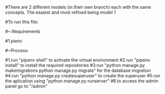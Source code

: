 #There are 2 different models (in their own branch) each with the same concepts. The esaiest and most refined being model 1

#To run this file:

#~:Requirements

#1.pienv

#~Process:

#1.run "pipenv shell" to activate the virtual environment
#2.run "pipenv install" to install the required repositories
#3.run "python manage.py makemigrations python manage.py migrate" for the database migration
#4.run "python manage.py createsuperuser" to create the superuser
#5.run the aplication using "python manage.py runserver"
#6.to access the admin panel go to "/admin"

